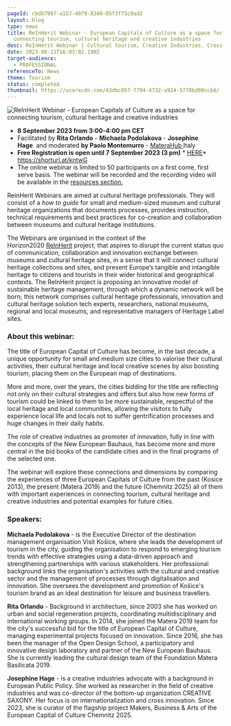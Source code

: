 ```yaml
---
pageId: cbdb7997-a1b7-4079-8240-05f3f73c9ad2
layout: blog
type: news
title: ReInHerit Webinar - European Capitals of Culture as a space for
  connecting tourism, cultural heritage and creative industries
desc: ReInHerit Webinar | Cultural tourism, Creative Industries, Cross-collaboration
date: 2023-08-21T16:03:02.190Z
target-audience:
  - PROFESSIONAL
referenceTo: News
theme: Tourism
status: completed
thumbnail: https://ucarecdn.com/43dbc857-7794-4732-a924-5778bd80ccb6/
---
```

![ReInHerit Webinar - European Capitals of Culture as a space for connecting tourism, cultural heritage and creative industries](https://ucarecdn.com/e963bac5-52aa-4ec2-bbe7-5afa9512df16/ "ReInHerit Webinar - European Capitals of Culture as a space for connecting tourism, cultural heritage and creative industries")

* **8 September 2023 from 3:00-4:00 pm CET**
* Facilitated by **Rita Orlando** - **Michaela Podolakova** - **Josephine Hage**  and moderated **by Paolo Montemurro** - [MateraHub ](https://www.materahub.com)Italy
* **Free Registration is open until 7 September 2023 (3 pm)** * [HERE](https://docs.google.com/forms/d/e/1FAIpQLSfT2lBsxEDZEvxpZ9-Z5sRMJOZq64zhDSls3gtQGm-ibys3KA/viewform)* \
  <https://shorturl.at/kntwG>
* The online webinar is limited to 50 participants on a first come, first serve basis. The webinar will be recorded and the recording video will be available in the [resources section.](https://reinherit-hub.eu/webinars)

ReinHerit Webinars are aimed at cultural heritage professionals. They will consist of a *how to guide* for small and medium-sized museum and cultural heritage organizations that documents processes, provides instruction, technical requirements and best practices for co-creation and collaboration between museums and cultural heritage institutions.

The Webinars are organised in the context of the  Horizon2020 [ReInHerit](https://www.reinherit.eu) project, that aspires to disrupt the current status quo of communication, collaboration and innovation exchange between museums and cultural heritage sites, in a sense that it will connect cultural heritage collections and sites, and present Europe’s tangible and intangible heritage to citizens and tourists in their wider historical and geographical contexts. The ReInHerit project is proposing an innovative model of sustainable heritage management, through which a dynamic network will be born; this network comprises cultural heritage professionals, innovation and cultural heritage solution tech experts, researchers, national museums, regional and local museums, and representative managers of Heritage Label sites. 

### About this webinar:

The title of European Capital of Culture has become, in the last decade, a unique opportunity for small and medium size cities to valorise their cultural activities, their cultural heritage and local creative scenes by also boosting tourism, placing them on the European map of destinations. 

More and more, over the years, the cities bidding for the title are reflecting not only on their cultural strategies and offers but also how new forms of tourism could be linked to them to be more sustainable, respectful of the local heritage and local communities, allowing the visitors to fully experience local life and locals not to suffer gentrification processes and huge changes in their daily habits. 

The role of creative industries as promoter of innovation, fully in line with the concepts of the New European Bauhaus, has become more and more central in the bid books of the candidate cities and in the final programs of the selected one.

The webinar will explore these connections and dimensions by comparing the experiences of three European Capitals of Culture from the past (Kosice 2013), the present (Matera 2019) and the future (Chemnitz 2025) all of them with important experiences in connecting tourism, cultural heritage and creative industries and potential examples for future cities. 

### Speakers:

**Michaela Podolakova** -  is the Executive Director of the destination management organisation Visit Košice, where she leads the development of tourism in the city, guiding the organisation to respond to emerging tourism trends with effective strategies using a data-driven approach and strengthening partnerships with various stakeholders. Her professional background links the organisation's activities with the cultural and creative sector and the management of processes through digitalisation and innovation. She oversees the development and promotion of Košice's tourism brand as an ideal destination for leisure and business travellers.

**Rita Orlando** - Background in architecture, since 2003 she has worked on urban and social regeneration projects, coordinating multidisciplinary and international working groups. In 2014, she joined the Matera 2019 team for the city's successful bid for the title of European Capital of Culture, managing experimental projects focused on innovation. Since 2016, she has been the manager of the Open Design School, a participatory and innovative design laboratory and partner of the New European Bauhaus. She is currently leading the cultural design team of the Foundation Matera Basilicata 2019.

**Josephine Hage** -  is a creative industries advocate with a background in European Public Policy. She worked as researcher in the field of creative industries and was co-director of the bottom-up organization CREATIVE SAXONY. Her focus is on internationalization and cross innovation. Since 2023, she is curator of the flagship project Makers, Business & Arts of the European Capital of Culture Chemnitz 2025.